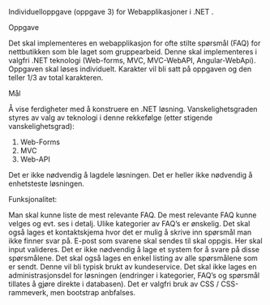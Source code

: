 Individuelloppgave (oppgave 3) for Webapplikasjoner i .NET .

Oppgave

Det skal implementeres en webapplikasjon for ofte stilte spørsmål (FAQ) for nettbutikken som ble laget
som gruppearbeid. Denne skal implementeres i valgfri .NET teknologi (Web-forms, MVC, MVC-WebAPI,
Angular-WebApi).
Oppgaven skal løses individuelt. Karakter vil bli satt på oppgaven og den teller 1/3 av total karakteren.

Mål

Å vise ferdigheter med å konstruere en .NET løsning.
Vanskelighetsgraden styres av valg av teknologi i denne rekkefølge (etter stigende vanskelighetsgrad):
1. Web-Forms
2. MVC
3. Web-API

Det er ikke nødvendig å lagdele løsningen. Det er heller ikke nødvendig å enhetsteste løsningen.

Funksjonalitet:

Man skal kunne liste de mest relevante FAQ. De mest relevante FAQ kunne velges og evt. ses i detalj.
Ulike kategorier av FAQ’s er ønskelig. Det skal også lages et kontaktskjema hvor det er mulig å skrive inn
spørsmål man ikke finner svar på. E-post som svarene skal sendes til skal oppgis. Her skal input valideres.
Det er ikke nødvendig å lage et system for å svare på disse spørsmålene. Det skal også lages en enkel
listing av alle spørsmålene som er sendt. Denne vil bli typisk brukt av kundeservice. Det skal ikke lages en
administrasjonsdel for løsningen (endringer i kategorier, FAQ’s og spørsmål tillates å gjøre direkte i
databasen). Det er valgfri bruk av CSS / CSS-rammeverk, men bootstrap anbfalses.